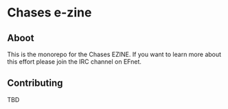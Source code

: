 # Chases e-zine

## Aboot

This is the monorepo for the Chases EZINE. If you want to learn more
about this effort please join the IRC channel on EFnet.

## Contributing

TBD
